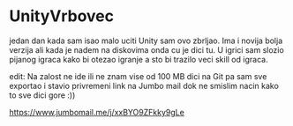 # UnityVrbovec
jedan dan kada sam isao malo uciti Unity sam ovo zbrljao. Ima i novija bolja verzija ali kada je nadem na diskovima onda cu je dici tu. U igrici sam slozio pijanog igraca kako bi otezao igranje a sto bi trazilo veci skill od igraca.

edit:
Na zalost ne ide ili ne znam vise od 100 MB dici na Git pa sam sve exportao i stavio privremeni link na Jumbo mail dok ne smislim nacin kako to sve dici gore :))

https://www.jumbomail.me/j/xxBYO9ZFkky9gLe
